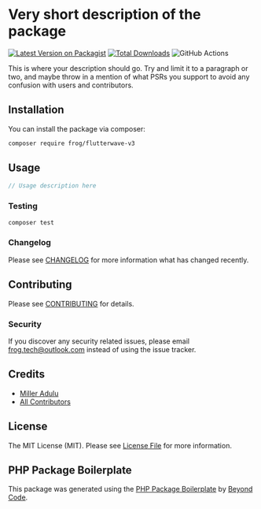 # Very short description of the package

[![Latest Version on Packagist](https://img.shields.io/packagist/v/frog/flutterwave-v3.svg?style=flat-square)](https://packagist.org/packages/frog/flutterwave-v3)
[![Total Downloads](https://img.shields.io/packagist/dt/frog/flutterwave-v3.svg?style=flat-square)](https://packagist.org/packages/frog/flutterwave-v3)
![GitHub Actions](https://github.com/frog/flutterwave-v3/actions/workflows/main.yml/badge.svg)

This is where your description should go. Try and limit it to a paragraph or two, and maybe throw in a mention of what PSRs you support to avoid any confusion with users and contributors.

## Installation

You can install the package via composer:

```bash
composer require frog/flutterwave-v3
```

## Usage

```php
// Usage description here
```

### Testing

```bash
composer test
```

### Changelog

Please see [CHANGELOG](CHANGELOG.md) for more information what has changed recently.

## Contributing

Please see [CONTRIBUTING](CONTRIBUTING.md) for details.

### Security

If you discover any security related issues, please email frog.tech@outlook.com instead of using the issue tracker.

## Credits

-   [Miller Adulu](https://github.com/frog)
-   [All Contributors](../../contributors)

## License

The MIT License (MIT). Please see [License File](LICENSE.md) for more information.

## PHP Package Boilerplate

This package was generated using the [PHP Package Boilerplate](https://laravelpackageboilerplate.com) by [Beyond Code](http://beyondco.de/).
